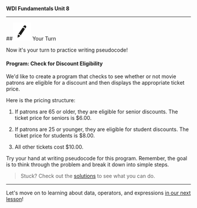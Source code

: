 **WDI Fundamentals Unit 8**

---

##![Your Turn](../assets/exercise.png) Your Turn

Now it's your turn to practice writing pseudocode!

#### Program: Check for Discount Eligibility

We'd like to create a program that checks to see whether or not movie patrons are eligible for a discount and then displays the appropriate ticket price.

Here is the pricing structure:

1) If patrons are 65 or older, they are eligible for senior discounts. The ticket price for seniors is $6.00.

2) If patrons are 25 or younger, they are eligible for student discounts. The ticket price for students is $8.00.

3) All other tickets cost $10.00.

Try your hand at writing pseudocode for this program. Remember, the goal is to think through the problem and break it down into simple steps.

> Stuck? Check out the [solutions](../exercise-solutions.md) to see what you can do.

---

Let's move on to learning about data, operators, and expressions [in our next lesson](04_lesson.md)!
